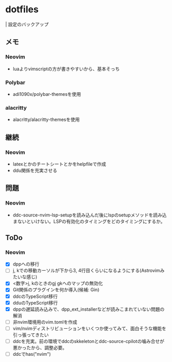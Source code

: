 # dotfiles
| 設定のバックアップ

## メモ
### Neovim
* luaよりvimscriptの方が書きやすいから、基本そっち

### Polybar
* adi1090x/polybar-themesを使用

### alacritty
* alacritty/alacritty-themesを使用

## 継続
### Neovim
* latexとかのチートシートとかをhelpfileで作成
* ddu関係を充実させる

## 問題
### Neovim
* ddc-source-nvim-lsp-setupを読み込んだ後にlspのsetupメソッドを読み込まないといけない。LSPの有効化のタイミングをどのタイミングにするか。

## ToDo
### Neovim
* [x] dppへの移行
* [ ] j, kでの移動カーソルが下から3, 4行目くらいになるようにする(Astrovimみたいな感じ)
* [x] <数字>j, kのときのgj gkへのマップの無効化
* [x] Git関係のプラグインを何か導入(候補: Gin)
* [x] ddcのTypeScript移行
* [x] dduのTypeScript移行
* [x] dppの遅延読み込みで、dpp_ext_installerなどが読みこまれていない問題の解消
* [ ] 非nvim環境用のvim.tomlを作成
* [ ] vim/nvimディストリビューションをいくつか使ってみて、面白そうな機能を引っ張ってきたい
* [ ] ddcを充実。前の環境でddcのskkeletonとddc-source-cpilotの噛み合せが悪かったから、調整必要。
* [ ] ddcでhas("nvim")
